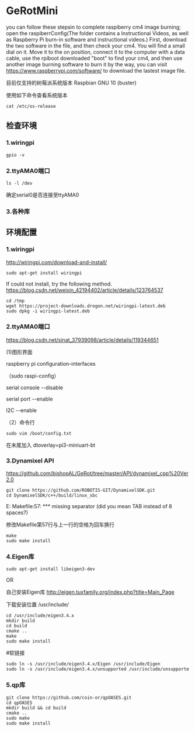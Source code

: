 # GeRotMini

you can follow these stepsin  to complete raspiberry cm4 image burning;
open the raspiberrConfig(The folder contains a Instructional Videos, as well as Raspberry Pi burn-in software and instructional videos.)
First, download the two software in the file, and then check your cm4. You will find a small dial on it. Move it to the on position, connect it to the computer with a data cable, use the rpiboot downloaded "boot" to find your cm4, and then use another image burning software to burn it
by the way, you can visit https://www.raspberrypi.com/software/ to download the lastest image file.

目前仅支持的树莓派系统版本 Raspbian GNU 10 (buster)

使用如下命令查看系统版本
```
cat /etc/os-release
```
## 检查环境
### 1.wiringpi
```
gpio -v
```
### 2.ttyAMA0端口
```
ls -l /dev
```
确定serial0是否连接至ttyAMA0
### 3.各种库

## 环境配置
### 1.wiringpi
http://wiringpi.com/download-and-install/
```
sudo apt-get install wiringpi
```

If could not install, try the following method. https://blog.csdn.net/weixin_42194402/article/details/123764537
```
cd /tmp
wget https://project-downloads.drogon.net/wiringpi-latest.deb
sudo dpkg -i wiringpi-latest.deb
```


### 2.ttyAMA0端口
https://blog.csdn.net/sinat_37939098/article/details/119344651

(1)图形界面

raspberry pi configuration-interfaces

（sudo raspi-config）

serial console --disable

serial port --enable

I2C --enable


（2）命令行
```
sudo vim /boot/config.txt
```

在末尾加入
dtoverlay=pi3-miniuart-bt

### 3.Dynamixel API
https://github.com/bishopAL/GeRot/tree/master/API/dynamixel_cpp%20Ver2.0

```
git clone https://github.com/ROBOTIS-GIT/DynamixelSDK.git
cd DynamixelSDK/c++/build/linux_sbc
```

E: Makefile:57: *** missing separator (did you mean TAB instead of 8 spaces?)

修改Makefile第57行与上一行的空格为回车换行

```
make
sudo make install
```

### 4.Eigen库
```
sudo apt-get install libeigen3-dev
```
OR

自己安装Eigen库 http://eigen.tuxfamily.org/index.php?title=Main_Page

下载安装位置	/usr/include/
```
cd /usr/include/eigen3.4.x
mkdir build
cd build
cmake ..
make
sudo make install
```

#软链接
```
sudo ln -s /usr/include/eigen3.4.x/Eigen /usr/include/Eigen
sudo ln -s /usr/include/eigen3.4.x/unsupported /usr/include/unsupporte
```



### 5.qp库
```
git clone https://github.com/coin-or/qpOASES.git
cd qpOASES
mkdir build && cd build
cmake ..
sudo make
sudo make install
```



